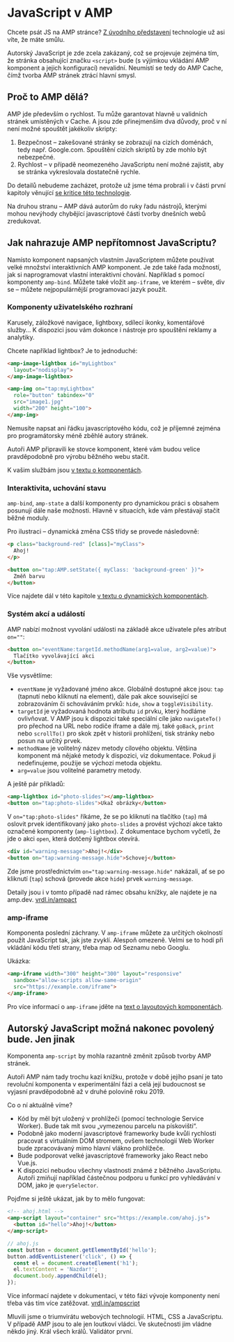 # JavaScript v AMP

Chcete psát JS na AMP stránce? [Z úvodního představení](https://docs.google.com/document/d/1NwUeWWvrdOVgtg5Y6j7hWvvQ0JcVi0KsqWfbthBg54M/edit#) technologie už asi víte, že máte smůlu.

Autorský JavaScript je zde zcela zakázaný, což se projevuje zejména tím, že stránka obsahující značku `<script>` bude (s výjimkou vkládání AMP komponent a jejich konfigurací) nevalidní. Neumístí se tedy do AMP Cache, čímž tvorba AMP stránek ztrácí hlavní smysl.

## Proč to AMP dělá?

AMP jde především o rychlost. Tu může garantovat hlavně u validních stránek umístěných v Cache. A jsou zde přinejmenším dva důvody, proč v ní není možné spouštět jakékoliv skripty:

1. Bezpečnost – zakešované stránky se zobrazují na cizích doménách, tedy např. Google.com. Spouštění cizích skriptů by zde mohlo být nebezpečné.
2. Rychlost – v případě neomezeného JavaScriptu není možné zajistit, aby se stránka vykreslovala dostatečně rychle.

Do detailů nebudeme zacházet, protože už jsme téma probrali i v části první kapitoly věnující [se kritice této technologie](https://docs.google.com/document/d/1ay0dVSsOg0Xb7F6CH9GUXzHx3GQMp7nnnS0zGnUn_RM/edit#).

Na druhou stranu – AMP dává autorům do ruky řadu nástrojů, kterými mohou nevýhody chybějící javascriptové části tvorby dnešních webů zredukovat.

## Jak nahrazuje AMP nepřítomnost JavaScriptu?

Namísto komponent napsaných vlastním JavaScriptem můžete používat velké množství interaktivních AMP komponent. Je zde také řada možností, jak si naprogramovat vlastní interaktivní chování. Například s pomocí komponenty `amp-bind`. Můžete také vložit `amp-iframe`, ve kterém – světe, div se – můžete nejpopulárnější programovací jazyk použít.

### Komponenty uživatelského rozhraní

Karusely, záložkové navigace, lightboxy, sdílecí ikonky, komentářové služby… K dispozici jsou vám dokonce i nástroje pro spouštění reklamy a analytiky.

Chcete například lightbox? Je to jednoduché:

```html
<amp-image-lightbox id="myLightbox"
  layout="nodisplay">
</amp-image-lightbox>

<amp-img on="tap:myLightbox"
  role="button" tabindex="0"
  src="image1.jpg"
  width="200" height="100">
</amp-img>
```

Nemusíte napsat ani řádku javascriptového kódu, což je příjemné zejména pro programátorsky méně zběhlé autory stránek.

Autoři AMP připravili ke stovce komponent, které vám budou velice pravděpodobně pro výrobu běžného webu stačit.

K vašim službám jsou [v textu o komponentách](https://docs.google.com/document/d/1TukezqeSpA8sHZKZwpsRKOqcZHHQL8UT9ZuV4RNeN5k/edit#).

### Interaktivita, uchování stavu

`amp-bind`, `amp-state` a další komponenty pro dynamickou práci s obsahem posunují dále naše možnosti. Hlavně v situacích, kde vám přestávají stačit běžné moduly.

Pro ilustraci – dynamická změna CSS třídy se provede následovně:

```html
<p class="background-red" [class]="myClass">
  Ahoj!
</p>

<button on="tap:AMP.setState({ myClass: 'background-green' })">
  Změň barvu
</button>
```

Více najdete dál v této kapitole [v textu o dynamických komponentách](https://docs.google.com/document/d/1SvRGnlOZwVn0kxR4syJ7B0zjtKe0uS5tzniOcPoMO5U/edit#heading=h.lauhzlmhd7i2).

### Systém akcí a událostí

AMP nabízí možnost vyvolání události na základě akce uživatele přes atribut `on=""`:

```html
<button on="eventName:targetId.methodName(arg1=value, arg2=value)">
  Tlačítko vyvolávající akci
</button>
```

Vše vysvětlíme:

* `eventName` je vyžadované jméno akce. Globálně dostupné akce jsou: `tap` (tapnutí nebo kliknutí na element), dále pak akce související se zobrazováním či schováváním prvků: `hide`, `show` a `toggleVisibility`.
* `targetId` je vyžadovaná hodnota atributu `id` prvku, který hodláme ovlivňovat. V AMP jsou k dispozici také speciální cíle jako `navigateTo()` pro přechod na URL nebo rodiče iframe a dále mj. také `goBack`, `print` nebo `scrollTo()` pro skok zpět v historii prohlížení, tisk stránky nebo posun na určitý prvek.
* `methodName` je volitelný název metody cílového objektu. Většina komponent má nějaké metody k dispozici, viz dokumentace. Pokud ji nedefinujeme, použije se výchozí metoda objektu.
* `arg=value`  jsou volitelné parametry metody.

A ještě pár příkladů:

```html
<amp-lightbox id="photo-slides"></amp-lightbox>
<button on="tap:photo-slides">Ukaž obrázky</button>
```

V `on="tap:photo-slides"` říkáme, že se po kliknutí na tlačítko (`tap`) má oslovit prvek identifikovaný jako `photo-slides` a provést výchozí akce takto označené komponenty (`amp-lightbox`). Z dokumentace bychom vyčetli, že jde o akci `open`, která dotčený lightbox otevírá.

```html
<div id="warning-message">Ahoj!</div>
<button on="tap:warning-message.hide">Schovej</button>
```

Zde jsme prostřednictvím `on="tap:warning-message.hide"` nakázali, ať se po kliknutí (`tap`) schová (provede akce `hide`) prvek `warning-message`.

Detaily jsou i v tomto případě nad rámec obsahu knížky, ale najdete je na amp.dev. [vrdl.in/ampact](https://amp.dev/documentation/guides-and-tutorials/learn/amp-actions-and-events#)

### amp-iframe

Komponenta poslední záchrany. V `amp-iframe` můžete za určitých okolností použít JavaScript tak, jak jste zvyklí. Alespoň omezeně. Velmi se to hodí při vkládání kódu třetí strany, třeba map od Seznamu nebo Googlu.

Ukázka:

```html
<amp-iframe width="300" height="300" layout="responsive"
  sandbox="allow-scripts allow-same-origin"
  src="https://example.com/iframe">
</amp-iframe>
```

Pro více informací o `amp-iframe` jděte na [text o layoutových komponentách](https://docs.google.com/document/d/1OlhPzDZg_xs583ARIy2vfn5DS-Pq_kDzX6NKGYFlAu0/edit#heading=h.ypc0bzifdqve).

## Autorský JavaScript možná nakonec povolený bude. Jen jinak

Komponenta `amp-script` by mohla razantně změnit způsob tvorby AMP stránek.

Autoři AMP nám tady trochu kazí knížku, protože v době jejího psaní je tato revoluční komponenta v experimentální fázi a celá její budoucnost se vyjasní pravděpodobně až v druhé polovině roku 2019.

Co o ní aktuálně víme?

* Kód by měl být uložený v prohlížeči (pomocí technologie Service Worker). Bude tak mít svou „vymezenou parcelu na pískovišti“.
* Podobně jako moderní javascriptové frameworky bude kvůli rychlosti pracovat s virtuálním DOM stromem, ovšem technologií Web Worker bude zpracovávaný mimo hlavní vlákno prohlížeče.
* Bude podporovat velké javascriptové frameworky jako React nebo Vue.js.
* K dispozici nebudou všechny vlastnosti známé z běžného JavaScriptu. Autoři zmiňují například částečnou podporu u funkcí pro vyhledávání v DOM, jako je `querySelector`.

Pojďme si ještě ukázat, jak by to mělo fungovat:

```html
<!-- ahoj.html -->
<amp-script layout="container" src="https://example.com/ahoj.js">
  <button id="hello">Ahoj!</button>
</amp-script>
```

```js
// ahoj.js
const button = document.getElementById('hello');
button.addEventListener('click', () => {
  const el = document.createElement('h1');
  el.textContent = 'Nazdar!';
  document.body.appendChild(el);
});
```

Více informací najdete v dokumentaci, v této fázi vývoje komponenty není třeba vás tím více zatěžovat. [vrdl.in/ampscript](https://amp.dev/documentation/components/amp-script)

Mluvili jsme o triumvirátu webových technologií. HTML, CSS a JavaScriptu. V případě AMP jsou to ale jen loutkoví vládci. Ve skutečnosti jim vládne někdo jiný. Král všech králů. Validátor první.
